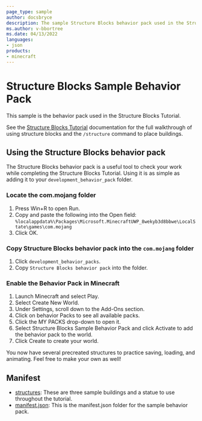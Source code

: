```yaml
---
page_type: sample
author: docsbryce
description: The sample Structure Blocks behavior pack used in the Structure Blocks Tutorial.
ms.author: v-bbortree
ms.date: 04/13/2022
languages:
- json
products:
- minecraft
---
```


# Structure Blocks Sample Behavior Pack

This sample is the behavior pack used in the Structure Blocks Tutorial.

See the [Structure Blocks Tutorial](https://docs.microsoft.com/minecraft/creator/documents/structureblockstutorial) documentation for the full walkthrough of using structure blocks and the `/structure` command to place buildings.

## Using the Structure Blocks behavior pack

The Structure Blocks behavior pack is a useful tool to check your work while completing the Structure Blocks Tutorial. Using it is as simple as adding it to your `development_behavior_pack` folder.

### Locate the com.mojang folder

1. Press Win+R to open Run.
1. Copy and paste the following into the Open field: `%localappdata%\Packages\Microsoft.MinecraftUWP_8wekyb3d8bbwe\LocalState\games\com.mojang`
1. Click OK.

### Copy Structure Blocks behavior pack into the `com.mojang` folder

1. Click `development_behavior_packs`.
1. Copy `Structure Blocks behavior pack` into the folder.

### Enable the Behavior Pack in Minecraft

1. Launch Minecraft and select Play.
1. Select Create New World.
1. Under Settings, scroll down to the Add-Ons section.
1. Click on behavior Packs to see all available packs.
1. Click the MY PACKS drop-down to open it.
1. Select Structure Blocks Sample Behavior Pack and click Activate to add the behavior pack to the world.
1. Click Create to create your world.

You now have several precreated structures to practice saving, loading, and animating. Feel free to make your own as well!

## Manifest

- [structures](https://github.com/microsoft/minecraft-samples/blob/main/structure_blocks_sample_behavior_pack/structures): These are three sample buildings and a statue to use throughout the tutorial.
- [manifest.json](https://github.com/microsoft/minecraft-samples/blob/main/structure_blocks_sample_behavior_pack/manifest.json/): This is the manifest.json folder for the sample behavior pack.
